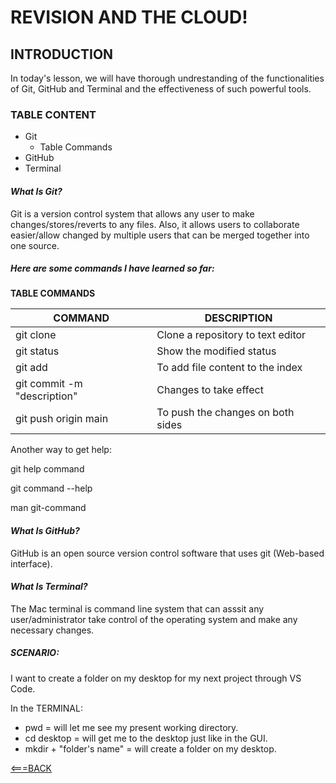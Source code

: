 # **REVISION AND THE CLOUD!**

## **INTRODUCTION**

In today's lesson, we will have thorough undrestanding of the functionalities of Git, GitHub and Terminal and the effectiveness of such powerful tools.

### **TABLE CONTENT**
 - Git
   - Table Commands
 - GitHub
 - Terminal

#### **_What Is Git?_**

Git is a version control system that allows any user to make changes/stores/reverts to any files. Also, it allows users to collaborate easier/allow changed by multiple users that can be merged together into one source.

##### **Here are some commands I have learned so far:**

**TABLE COMMANDS**

| COMMAND                     | DESCRIPTION                       |
| --------------------------- | --------------------------------- |
| git clone                   | Clone a repository to text editor |
| git status                  | Show the modified status          |
| git add                     | To add file content to the index  |
| git commit -m "description" | Changes to take effect            |
| git push origin main        | To push the changes on both sides |

Another way to get help:

git help command

git command --help

man git-command

#### ***What Is GitHub?***
GitHub is an open source version control software that uses git (Web-based interface).  

#### ***What Is Terminal?***
The Mac terminal is command line system that can asssit any user/administrator take control of the operating system and make any necessary changes.

##### **SCENARIO:**
I want to create a folder on my desktop for my next project through VS Code.

 In the TERMINAL:
 - pwd = will let me see my present working directory. 
 - cd desktop = will get me to the desktop just like in the GUI.
 - mkdir + "folder's name" = will create a folder on my desktop. 

[<===BACK](README.md)
